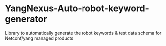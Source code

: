# YangNexus-Auto-robot-keyword-generator
Library to automatically generate the robot keywords &amp; test data schema for Netconf/yang managed products
